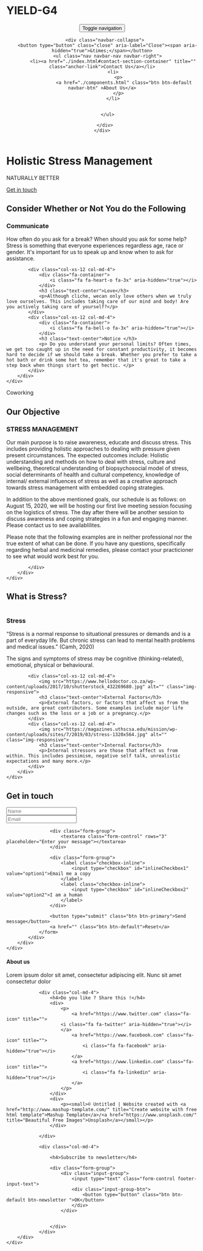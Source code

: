 # YIELD-G4
<!DOCTYPE html>
<html lang="en">

<head>
  <meta charset="UTF-8">
  <meta content="IE=edge" http-equiv="X-UA-Compatible">
  <meta content="width=device-width,initial-scale=1" name="viewport">
  <meta content="description" name="description">
  <meta name="google" content="notranslate" />
  <meta content="Mashup templates have been developped by Orson.io team" name="author">

  <!-- Disable tap highlight on IE -->
  <meta name="msapplication-tap-highlight" content="no">
  
  <link href="./assets/apple-touch-icon.png" rel="apple-touch-icon">
  <link href="./assets/favicon.ico" rel="icon">

  <title>YIELD G4 Webpage</title>  

<link href="./main.97292821.css" rel="stylesheet"></head>

<body>

 <!-- Add your content of header -->
<header>
  <nav class="navbar navbar-inverse navbar-fixed-top">
    <div class="container">
      <div class="navbar-header">
        <button type="button" class="navbar-toggle collapsed">
          <span class="sr-only">Toggle navigation</span>
          <span class="icon-bar"></span>
          <span class="icon-bar"></span>
          <span class="icon-bar"></span>
        </button>
      </div>

      <div class="navbar-collapse">
        <button type="button" class="close" aria-label="Close"><span aria-hidden="true">&times;</span></button>
        <ul class="nav navbar-nav navbar-right">
            <li><a href="./index.html#contact-section-container" title="" class="anchor-link">Contact Us</a></li>
            <li>
                <p>
                    <a href="./components.html" class="btn btn-default navbar-btn" >About Us</a>
                </p>
            </li>


        </ul>

      </div>
    </div>
  </nav>
</header>



<!-- Add your site or app content here -->
<div class="background-image-container white-text-container" style="background-image: url('https://cortescurrents.ca/wp-content/uploads/2020/05/unnamed-4-1038x576.jpg')">
    <div class="overlay"></div>
    <div class="container">
        <div class="row">
            <div class="col-xs-12">
                <h1>Holistic Stress Management</h1>
                <p class="">NATURALLY BETTER</p>
                <a href="#contact-section-container" class="btn btn-primary btn-lg anchor-link" title="">Get in touch</a>
            </div>
        </div>
    </div>
</div>

<div class="section-container">
    <div class="container">
        <div class="row">
            <div class="col-xs-12 col-md-12 section-container-spacer">
                <h2 class="text-center">Consider Whether or Not You do the Following</h2>
            </div>
        </div>
        <div class="row">
            <div class="col-xs-12 col-md-4">
                <div class="fa-container">
                    <i class="fa fa-comment-o fa-3x" aria-hidden="true"></i>
                </div>
                <h3 class="text-center">Communicate</h3>
                <p>How often do you ask for a break? When should you ask for some help? Stress is something that everyone experiences regardless age, race or gender. It's important for us to speak up and know when to ask for assistance. </p>
            </div>

            <div class="col-xs-12 col-md-4">
                <div class="fa-container">
                    <i class="fa fa-heart-o fa-3x" aria-hidden="true"></i>
                </div>
                <h3 class="text-center">Love</h3>
                <p>Although cliche, wecan only love others when we truly love ourselves. This includes taking care of our mind and body! Are you actively taking care of yourself?</p>
            </div>
            <div class="col-xs-12 col-md-4">
                <div class="fa-container">
                    <i class="fa fa-bell-o fa-3x" aria-hidden="true"></i>
                </div>
                <h3 class="text-center">Notice </h3>
                <p> Do you understand your personal limits? Often times, we get too caught up in the need for constant productivity, it becomes hard to decide if we should take a break. Whether you prefer to take a hot bath or drink some hot tea, remember that it's great to take a step back when things start to get hectic. </p>
            </div>
        </div>
    </div>
</div>

<div class="section-container section-half-background-image-container">
    <div class="image-column" style="background-image: url('./assets/images/img-01.jpg')"></div>
    <div class="container">
        <div class="row">
            <div class="section-label reveal">
                <p>Coworking</p>
            </div>
            <div class="col-md-6 col-md-offset-6 text-column">
                <h2>Our Objective</h2>
                <h3>STRESS MANAGEMENT</h3>
                <p>Our main purpose is to raise awareness, educate and discuss stress. This includes providing holistic approaches to dealing with pressure given present circumstances. The expected outcomes include: Holistic understanding and methods on how to deal with stress, culture and wellbeing, theoretical understanding of biopsychosocial model of stress, social determinants of health and cultural competency, knowledge of internal/ external influences of stress as well as a creative approach towards stress management with embedded coping strategies.
                </p>
                <p>In addition to the above mentioned goals, our schedule is as follows: on August 15, 2020, we will be hosting our first live meeting session focusing on the logistics of stress. The day after there will be another session to discuss awareness and coping strategies in a fun and engaging manner. Please contact us to see availablilites.
                </p>
                <p>Please note that the following examples are in neither professional nor the true extent of what can be done. If you have any questions, specifically regarding herbal and medicinal remedies, please contact your practicioner to see what would work best for you. </p>

            </div>
        </div>
    </div>
</div>



<div class="section-container">
    <div class="container">
        <div class="row">
            <div class="col-xs-12 col-md-12 section-container-spacer">
                <h2 class="text-center">What is Stress?</h2>
            </div>
        </div>
        <div class="row">
            <div class="col-xs-12 col-md-4">
                <img src="https://medvisit.io/wp-content/uploads/2019/01/avoid-stress-1536x1086.jpg" alt="" class="img-responsive">
                <h3 class="text-center">Stress</h3>
                <p>“Stress is a normal response to situational pressures or demands and is a part of everyday life. But chronic stress can lead to mental health problems and medical issues.”  (Camh, 2020)
                </p>
                <p>
                    The signs and symptoms of stress may be cognitive (thinking-related), emotional, physical or behavioural.
                </p>
            </div>

            <div class="col-xs-12 col-md-4">
                <img src="https://www.hellodoctor.co.za/wp-content/uploads/2017/10/shutterstock_432269680.jpg" alt="" class="img-responsive">
                <h3 class="text-center">External Factors</h3>
                <p>External factors, or factors that affect us from the outside, are great contributers. Some examples include major life changes such as the loss or a job or a pregnancy.</p>
            </div>
            <div class="col-xs-12 col-md-4">
                <img src="https://magazines.uthscsa.edu/mission/wp-content/uploads/sites/7/2019/03/stress-1320x564.jpg" alt="" class="img-responsive">
                <h3 class="text-center">Internal Factors</h3>
                <p>Internal stressors are those that affect us from within. This includes pessimism, negative self talk, unrealistic expectations and many more.</p>
            </div>
        </div>
    </div>
</div>

<div class="section-container" id="contact-section-container">
    <div class="container contact-form-container">
        <div class="row">
            <div class="col-xs-12 col-md-offset-2 col-md-8">
                <div class="section-container-spacer">
                    <h2 class="text-center">Get in touch</h2>
                </div>
                <form action="">
                    <div class="row">
                        <div class="col-md-6">
                            <div class="form-group">
                                <input type="text" name="name" class="form-control" placeholder="Name">
                            </div>
                        </div>
                        <div class="col-md-6">
                            <div class="form-group">
                                <input type="email" name="email" class="form-control" placeholder="Email">
                            </div>
                        </div>
                    </div>

                    <div class="form-group">
                        <textarea class="form-control" rows="3" placeholder="Enter your message"></textarea>
                    </div>

                    <div class="form-group">
                        <label class="checkbox-inline">
                            <input type="checkbox" id="inlineCheckbox1" value="option1">Email me a copy
                        </label>
                        <label class="checkbox-inline">
                            <input type="checkbox" id="inlineCheckbox2" value="option2">I am a human
                        </label>
                    </div>

                    <button type="submit" class="btn btn-primary">Send message</button>
                    <a href="" class="btn btn-default">Reset</a>
                </form>
            </div>
        </div>
    </div>
</div>


<script>
document.addEventListener("DOMContentLoaded", function (event) {
    
  googleMapInit(); 
  scrollToAnchor();
  scrollRevelation('reveal');
});
</script>

<footer class="footer-container white-text-container">
    <div class="container">
        <div class="row">
                <div class="col-md-4">
                    <h4>About us</h4>
                    <p>Lorem ipsum dolor sit amet, consectetur adipiscing elit. Nunc sit amet consectetur dolor</p>
                </div>

                <div class="col-md-4">
                    <h4>Do you like ? Share this !</h4>
                    <div>
                        <p>
                            <a href="https://www.twitter.com" class="fa-icon" title="">
                        <i class="fa fa-twitter" aria-hidden="true"></i>
                        </a>
                            <a href="https://www.facebook.com" class="fa-icon" title="">
                                <i class="fa fa-facebook" aria-hidden="true"></i>
                            </a>
                            <a href="https://www.linkedin.com" class="fa-icon" title="">
                                <i class="fa fa-linkedin" aria-hidden="true"></i>
                            </a>
                        </p>
                    </div>
                    <div>
                        <p><small>© Untitled | Website created with <a href="http://www.mashup-template.com/" title="Create website with free html template">Mashup Template</a>/<a href="https://www.unsplash.com/" title="Beautiful Free Images">Unsplash</a></small></p>
                    </div>

                </div>

                <div class="col-md-4">
                        
                    <h4>Subscribe to newsletter</h4>
                    
                    <div class="form-group">
                        <div class="input-group">
                            <input type="text" class="form-control footer-input-text">
                            <div class="input-group-btn">
                                <button type="button" class="btn btn-default btn-newsletter ">OK</button>
                            </div>
                        </div>
                        
                        
                    </div>
                </div>
        </div>
    </div>
</footer>

<script>
document.addEventListener("DOMContentLoaded", function (event) {
  navbarToggleSidebar();
});
</script>


<script type="text/javascript" src="./main.faaf51f9.js"></script>
